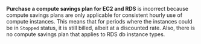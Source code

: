 **Purchase a compute savings plan for EC2 and RDS** is incorrect because compute savings plans are only applicable for consistent hourly use of compute instances. This means that for periods where the instances could be in `Stopped` status, it is still billed, albeit at a discounted rate. Also, there is no compute savings plan that applies to RDS db instance types.